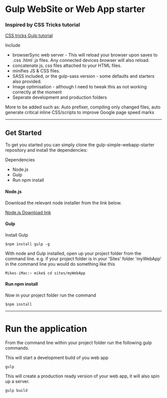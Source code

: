 # Gulp WebSite or Web App starter

### Inspired by CSS Tricks tutorial
[CSS tricks Gulp tutorial](https://css-tricks.com/gulp-for-beginners/)

Include
* browserSync web server - This will reload your browser upon saves to  .css .html .js files.
Any connected devices browser will also reload.
* concatenate js, css files attached to your HTML files.
* minifies JS & CSS files.
* SASS included, or the gulp-sass version - some defaults and starters also provided.
* Image optimisation - although I need to tweak this as not working correctly at the moment
* Seperate development and production folders

More to be added such as:
 Auto prefixer, compiling only changed files, auto generate critical inline CSS/scripts to improve Google page speed marks

---

## Get Started
To get you started you can simply clone the gulp-simple-webapp-starter repository and install the dependencies:

Dependencies

* Node.js
* Gulp
* Run npm install

#### Node.js

Download the relevant node installer from the link below.

[Node.js Download link](https://nodejs.org/en/download/)


#### Gulp
Install Gulp
```
$npm install gulp -g

```
With node and Gulp installed, open up your project folder from the command line. e.g. if your project folder is in your 'Sites' folder 'myWebApp' in the command line you would do something like this

```
Mikes-iMac:~ mike$ cd sites/myWebApp

```
#### Run npm install
Now in your project folder run the command

```
$npm install

```
----

# Run the application

From the command line within your project folder run the following gulp commands.

This will start a development build of you web app

```
gulp

```
This will create a production ready version of your web app, it will also spin up a server.

```
gulp build

```
